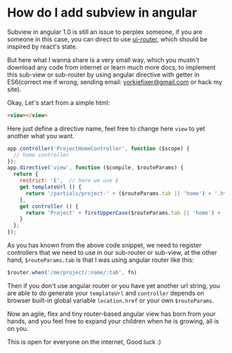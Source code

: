 How do I add subview in angular
================================

Subview in angular 1.0 is still an issue to perplex someone, if you are someone in this case, you can direct to use [ui-router](https://github.com/angular-ui/ui-router), which should be inspired by react's state.

But here what I wanna share is a very small way, which you mustn't download any code from internet or learn much more docs, to implement this sub-view or sub-router by using angular directive with getter in ES6(correct me if wrong, sending email: yorkiefixer@gmail.com or hack my site).

Okay, Let's start from a simple html:

```html
<view></view>
```

Here just define a directive name, feel free to change here `view` to yet another what you want.

```js
app.controller('ProjectHomeController', function ($scope) {
  // home controller
});
app.directive('view', function ($compile, $routeParams) {
  return {
    restrict: 'E',  // here we use E
    get templateUrl () {
      return '/partials/project-' + ($routeParams.tab || 'home') + '.html'
    },
    get controller () {
      return 'Project' + firstUpperCase($routeParams.tab || 'home') + 'Controller'
    }
  };
});
```

As you has known from the above code snippet, we need to register controllers that we need to use in our sub-router or sub-view, at the other hand, `$routeParams.tab` is that I was using angular router like this:

```js
$router.when('/me/project/:name/:tab', fn)
```

Then if you don't use angular router or you have yet another url string, you are able to do generate your `templateUrl` and `controller` depends on browser built-in global variable `location.href` or your own `$routeParams`.

Now an agile, flex and tiny router-based angular view has born from your hands, and you feel free to expand your children when he is growing, all is on you. 

This is open for everyone on the internet, Good luck :)
